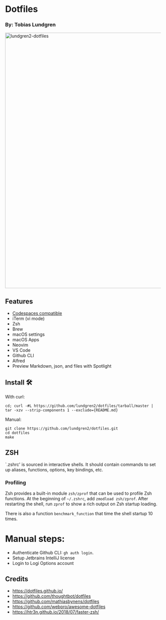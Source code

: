 # Dotfiles

### By: Tobias Lundgren

<img width="823" alt="lundgren2-dotfiles" src="https://user-images.githubusercontent.com/862774/108910782-a12f5280-7626-11eb-9a2d-20034485233e.png">

## Features

- [Codespaces compatible](https://docs.github.com/en/github/developing-online-with-codespaces/personalizing-codespaces-for-your-account)
- iTerm (vi mode)
- Zsh
- Brew
- macOS settings
- macOS Apps
- Neovim
- VS Code
- Github CLI
- Alfred
- Preview Markdown, json, and files with Spotlight

## Install 🛠

With curl:

```
cd; curl -#L https://github.com/lundgren2/dotfiles/tarball/master | tar -xzv --strip-components 1 --exclude={README.md}
```

Manual:

```
git clone https://github.com/lundgren2/dotfiles.git
cd dotfiles
make
```

## ZSH

`.zshrc' is sourced in interactive shells. It should contain commands to set up aliases, functions, options, key bindings, etc.

### Profiling

Zsh provides a built-in module `zsh/zprof` that can be used to profile Zsh functions. At the beginning of `~/.zshrc`, add `zmodload zsh/zprof`. After restarting the shell, run `zprof` to show a rich output on Zsh startup loading.

There is also a function `benchmark_function` that time the shell startup 10 times.

# Manual steps:

- Authenticate Github CLI: `gh auth login`.
- Setup Jetbrains IntelliJ license
- Login to Logi Options account

## Credits

- https://dotfiles.github.io/
- https://github.com/thoughtbot/dotfiles
- https://github.com/mathiasbynens/dotfiles
- https://github.com/webpro/awesome-dotfiles
- https://htr3n.github.io/2018/07/faster-zsh/
